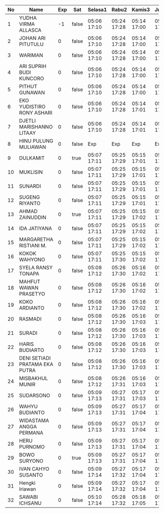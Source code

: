 | No | Name | Exp | Sat | Selasa1 | Rabu2 | Kamis3 | Jumat4 | Sabtu5 | Senin7 | Selasa8 | Rabu9 | Kamis10 | Jumat11 | Sabtu12 | Senin14 | Selasa15 | Rabu16 | Kamis17 | Jumat18 | Sabtu19 | Senin21 | Selasa22 | Rabu23 | Kamis24 | Jumat25 | Sabtu26 | Senin28 | Selasa29 | Rabu30 | Kamis31 |
|-----|-----|-----|-----|-----|-----|-----|-----|-----|-----|-----|-----|-----|-----|-----|-----|-----|-----|-----|-----|-----|-----|-----|-----|-----|-----|-----|-----|-----|-----|-----|
| 1 | YUDHA VIRMA ALLASCA | -1 | false | 05:06 17:10 | 05:24 17:28 | 05:14 17:00 | 05:17 17:08 | -- | 05:06 17:05 | 05:04 17:24 | 06:03 17:29 | 05:19 17:27 | 05:23 17:04 | -- | 05:09 17:20 | 05:16 17:13 | 05:02 17:04 | 05:17 17:22 | 05:03 17:06 | -- | 05:03 17:27 | 05:20 17:28 | 05:21 17:09 | 05:11 17:20 | 05:20 17:10 | -- | 05:08 17:07 | 05:14 17:06 | 05:14 17:21 | 05:29 17:20 |
| 2 | JOHAN ARI PITUTULU | 0 | false | 05:06 17:10 | 05:24 17:28 | 05:14 17:00 | 05:17 17:08 | -- | 05:06 17:05 | 05:04 17:24 | 06:03 17:29 | 05:19 17:27 | 05:23 17:04 | -- | 05:09 17:20 | 05:16 17:13 | 05:02 17:04 | 05:17 17:22 | 05:03 17:06 | -- | 05:03 17:27 | 05:20 17:28 | 05:21 17:09 | 05:11 17:20 | 05:20 17:10 | -- | 05:08 17:07 | 05:14 17:06 | 05:14 17:21 | 05:29 17:20 |
| 3 | WARIMAN | 0 | false | 05:06 17:10 | 05:24 17:28 | 05:14 17:00 | 05:17 17:08 | -- | 05:06 17:05 | 05:04 17:24 | 06:03 17:29 | 05:19 17:27 | 05:23 17:04 | -- | 05:09 17:20 | 05:16 17:13 | 05:02 17:04 | 05:17 17:22 | 05:03 17:06 | -- | 05:03 17:27 | 05:20 17:28 | 05:21 17:09 | 05:11 17:20 | 05:20 17:10 | -- | 05:08 17:07 | 05:14 17:06 | 05:14 17:21 | 05:29 17:20 |
| 4 | ARI SUPRIH BUDI KUNCORO | 0 | false | 05:06 17:10 | 05:24 17:28 | 05:14 17:00 | 05:17 17:08 | -- | 05:06 17:05 | 05:04 17:24 | 06:03 17:29 | 05:19 17:27 | 05:23 17:04 | -- | 05:09 17:20 | 05:16 17:13 | 05:02 17:04 | 05:17 17:22 | 05:03 17:06 | -- | 05:03 17:27 | 05:20 17:28 | 05:21 17:09 | 05:11 17:20 | 05:20 17:10 | -- | 05:08 17:07 | 05:14 17:06 | 05:14 17:21 | 05:29 17:20 |
| 5 | PITHUT GUNAWAN | 0 | false | 05:06 17:10 | 05:24 17:28 | 05:14 17:00 | 05:17 17:08 | -- | 05:06 17:05 | 05:04 17:24 | 06:03 17:29 | 05:19 17:28 | 05:23 17:04 | -- | 05:09 17:20 | 05:16 17:13 | 05:02 17:04 | 05:17 17:22 | 05:03 17:06 | -- | 05:03 17:27 | 05:20 17:28 | 05:21 17:09 | 05:11 17:20 | 05:20 17:10 | -- | 05:08 17:07 | 05:14 17:06 | 05:14 17:21 | 05:29 17:20 |
| 6 | EKO YUDISTIRO RONY ASHARI | 0 | false | 05:06 17:10 | 05:24 17:28 | 05:14 17:01 | 05:17 17:08 | -- | 05:06 17:06 | 05:04 17:25 | 06:03 17:29 | 05:19 17:28 | 05:23 17:04 | -- | 05:09 17:20 | 05:16 17:13 | 05:02 17:04 | 05:17 17:22 | 05:03 17:06 | -- | 05:03 17:27 | 05:20 17:28 | 05:21 17:09 | 05:11 17:20 | 05:20 17:10 | -- | 05:08 17:07 | 05:14 17:06 | 05:14 17:21 | 05:29 17:20 |
| 7 | DJETLI MARISHANNO LITAAY | 0 | false | 05:06 17:10 | 05:24 17:28 | 05:14 17:01 | 05:17 17:09 | -- | 05:06 17:06 | 05:04 17:25 | 06:03 17:30 | 05:19 17:28 | 05:23 17:04 | -- | 05:09 17:21 | 05:16 17:13 | 05:02 17:04 | 05:17 17:22 | 05:03 17:06 | -- | 05:03 17:28 | 05:20 17:28 | 05:21 17:09 | 05:11 17:20 | 05:20 17:11 | -- | 05:08 17:08 | 05:14 17:06 | 05:14 17:21 | 05:29 17:20 |
| 8 | HINU PULUNG MULIAWAN | 0 | false | Exp | Exp | Exp | Exp | Exp | Exp | Exp | Exp | Exp | Exp | Exp | Exp | Exp | Exp | Exp | Exp | Exp | Exp | Exp | Exp | Exp | Exp | Exp | Exp | Exp | Exp | Exp |
| 9 | DULKAMIT | 0 | true | 05:07 17:11 | 05:25 17:29 | 05:15 17:01 | 05:18 17:09 | 05:09 17:01 | 05:07 17:06 | 05:05 17:25 | 06:04 17:30 | 05:20 17:28 | 05:24 17:05 | 05:00 17:14 | 05:10 17:21 | 05:17 17:14 | 05:03 17:05 | 05:18 17:23 | 05:04 17:07 | 05:09 17:25 | 05:04 17:28 | 05:21 17:29 | 05:22 17:10 | 05:12 17:21 | 05:21 17:11 | 05:05 17:19 | 05:09 17:08 | 05:15 17:07 | 05:15 17:22 | 05:30 17:21 |
| 10 | MUKLISIN | 0 | false | 05:07 17:11 | 05:25 17:29 | 05:15 17:01 | 05:18 17:09 | -- | 05:07 17:06 | 05:05 17:25 | 06:04 17:30 | 05:20 17:28 | 05:24 17:05 | -- | 05:10 17:21 | 05:17 17:14 | 05:03 17:05 | 05:18 17:23 | 05:04 17:07 | -- | 05:04 17:28 | 05:21 17:29 | 05:22 17:10 | 05:12 17:21 | 05:21 17:11 | -- | 05:09 17:08 | 05:15 17:07 | 05:15 17:22 | 05:30 17:21 |
| 11 | SUNARDI | 0 | false | 05:07 17:11 | 05:25 17:29 | 05:15 17:01 | 05:18 17:09 | -- | 05:07 17:07 | 05:05 17:25 | 06:04 17:30 | 05:20 17:28 | 05:24 17:05 | -- | 05:10 17:21 | 05:17 17:14 | 05:03 17:05 | 05:18 17:23 | 05:04 17:07 | -- | 05:04 17:28 | 05:21 17:29 | 05:22 17:10 | 05:12 17:21 | 05:21 17:11 | -- | 05:09 17:08 | 05:15 17:07 | 05:15 17:22 | 05:30 17:21 |
| 12 | SUGENG RIYANTO | 0 | false | 05:07 17:11 | 05:25 17:29 | 05:15 17:01 | 05:18 17:09 | -- | 05:07 17:07 | 05:05 17:25 | 06:04 17:30 | 05:20 17:29 | 05:24 17:05 | -- | 05:10 17:21 | 05:17 17:14 | 05:03 17:05 | 05:18 17:23 | 05:04 17:07 | -- | 05:04 17:28 | 05:21 17:29 | 05:22 17:10 | 05:12 17:21 | 05:21 17:11 | -- | 05:09 17:08 | 05:15 17:07 | 05:15 17:22 | 05:30 17:21 |
| 13 | AHMAD ZAINUDDIN | 0 | true | 05:07 17:11 | 05:25 17:29 | 05:15 17:02 | 05:18 17:10 | 05:09 17:01 | 05:07 17:07 | 05:05 17:26 | 06:04 17:30 | 05:20 17:29 | 05:24 17:05 | 05:00 17:14 | 05:10 17:21 | 05:17 17:14 | 05:03 17:05 | 05:18 17:23 | 05:04 17:07 | 05:09 17:25 | 05:04 17:28 | 05:21 17:29 | 05:22 17:10 | 05:12 17:21 | 05:21 17:11 | 05:05 17:19 | 05:09 17:08 | 05:15 17:07 | 05:15 17:22 | 07:30 17:21 |
| 14 | IDA JATIYANA | 0 | false | 05:07 17:11 | 05:25 17:29 | 05:15 17:02 | 05:18 17:10 | -- | 05:07 17:07 | 05:05 17:26 | 06:04 17:31 | 05:20 17:29 | 05:24 17:05 | -- | 05:10 17:21 | 05:17 17:14 | 05:03 17:05 | 05:18 17:23 | 05:04 17:07 | -- | 05:04 17:28 | 05:21 17:29 | 05:22 17:10 | 05:12 17:21 | 05:21 17:11 | -- | 05:09 17:08 | 05:15 17:07 | 05:15 17:22 | 07:30 17:21 |
| 15 | MARGARETHA RISTIANI M. | 0 | false | 05:07 17:11 | 05:25 17:29 | 05:15 17:02 | 05:18 17:10 | -- | 05:07 17:07 | 05:05 17:26 | 06:04 17:31 | 05:20 17:29 | 05:24 17:05 | -- | 05:10 17:21 | 05:17 17:14 | 05:03 17:05 | 05:18 17:23 | 05:04 17:07 | -- | 05:04 17:29 | 05:21 17:29 | 05:22 17:10 | 05:12 17:21 | 05:22 17:12 | -- | 05:09 17:09 | 05:15 17:08 | 05:15 17:22 | 07:30 17:21 |
| 16 | KOKOK WAHYONO | 0 | false | 05:07 17:11 | 05:25 17:30 | 05:15 17:02 | 05:18 17:10 | -- | 05:08 17:07 | 05:05 17:26 | 06:04 17:31 | 05:20 17:30 | 05:25 17:06 | -- | 05:11 17:22 | 05:18 17:15 | 05:04 17:06 | 05:19 17:24 | 05:05 17:08 | -- | 05:05 17:29 | 05:22 17:30 | 05:23 17:11 | 05:13 17:22 | 05:22 17:12 | -- | 05:10 17:09 | 05:16 17:08 | 05:16 17:23 | 07:31 17:22 |
| 17 | SYELA RANSY TONAPA | 0 | false | 05:08 17:12 | 05:26 17:30 | 05:16 17:02 | 05:19 17:11 | -- | 05:08 17:08 | 05:06 17:27 | 06:05 17:31 | 05:21 17:30 | 05:25 17:06 | -- | 05:11 17:22 | 05:18 17:15 | 05:04 17:06 | 05:19 17:24 | 05:05 17:08 | -- | 05:05 17:29 | 05:22 17:30 | 05:23 17:11 | 05:13 17:22 | 05:22 17:12 | -- | 05:10 17:09 | 05:16 17:08 | 05:16 17:23 | 06:59 17:22 |
| 18 | MAHFUT WAWAN PRASETYO | 0 | false | 05:08 17:12 | 05:26 17:30 | 05:16 17:02 | 05:19 17:11 | -- | 05:08 17:08 | 05:06 17:27 | 06:05 17:31 | 05:21 17:30 | 05:25 17:06 | -- | 05:11 17:22 | 05:18 17:15 | 05:04 17:06 | 05:19 17:24 | 05:05 17:08 | -- | 05:05 17:29 | 05:22 17:30 | 05:23 17:11 | 05:13 17:22 | 05:22 17:12 | -- | 05:10 17:09 | 05:16 17:08 | 05:16 17:23 | 07:31 17:22 |
| 19 | KOKO ARDIANTO | 0 | false | 05:08 17:12 | 05:26 17:30 | 05:16 17:02 | 05:19 17:11 | -- | 05:08 17:08 | 05:06 17:27 | 06:05 17:31 | 05:21 17:30 | 05:25 17:06 | -- | 05:11 17:22 | 05:18 17:15 | 05:04 17:06 | 05:19 17:24 | 05:05 17:08 | -- | 05:05 17:29 | 05:22 17:30 | 05:23 17:11 | 05:13 17:22 | 05:22 17:12 | -- | 05:10 17:09 | 05:16 17:08 | 05:16 17:23 | 07:31 17:22 |
| 20 | RASMADI | 0 | false | 05:08 17:12 | 05:26 17:30 | 05:16 17:03 | 05:19 17:11 | -- | 05:08 17:08 | 05:06 17:27 | 06:05 17:31 | 05:21 17:30 | 05:25 17:06 | -- | 05:11 17:22 | 05:18 17:15 | 05:04 17:06 | 05:19 17:24 | 05:05 17:08 | -- | 05:05 17:29 | 05:22 17:30 | 05:23 17:11 | 05:13 17:22 | 05:22 17:12 | -- | 05:10 17:09 | 05:16 17:08 | 05:16 17:23 | 07:31 17:22 |
| 21 | SURADI | 0 | false | 05:08 17:12 | 05:26 17:30 | 05:16 17:03 | 05:19 17:11 | -- | 05:08 17:08 | 05:06 17:27 | 06:05 17:32 | 05:21 17:31 | 05:25 17:07 | -- | 05:11 17:22 | 05:18 17:15 | 05:04 17:06 | 05:19 17:24 | 05:05 17:08 | -- | 05:05 17:29 | 05:22 17:30 | 05:23 17:11 | 05:13 17:22 | 05:22 17:12 | -- | 05:10 17:09 | 05:16 17:08 | 05:16 17:23 | 07:31 17:22 |
| 22 | HARIS BUDIARTO | 0 | false | 05:08 17:12 | 05:26 17:30 | 05:16 17:03 | 05:19 17:11 | -- | 05:08 17:09 | 05:06 17:28 | 06:05 17:32 | 05:21 17:31 | 05:25 17:07 | -- | 05:11 17:22 | 05:18 17:15 | 05:04 17:06 | 05:19 17:24 | 05:05 17:08 | -- | 05:05 17:30 | 05:22 17:30 | 05:23 17:11 | 05:13 17:22 | 05:23 17:13 | -- | 05:10 17:10 | 05:16 17:09 | 05:16 17:23 | 07:31 17:22 |
| 23 | DENI SETIADI PRATAMA EKA PUTRA | 0 | false | 05:08 17:12 | 05:26 17:30 | 05:16 17:03 | 05:19 17:11 | -- | 05:08 17:09 | 05:06 17:28 | 06:05 17:32 | 05:21 17:31 | 05:26 17:07 | -- | 05:11 17:23 | 05:18 17:15 | 05:04 17:06 | 05:19 17:25 | 05:05 17:08 | -- | 05:05 17:30 | 05:22 17:30 | 05:23 17:12 | 05:13 17:23 | 05:23 17:13 | -- | 05:11 17:10 | 05:17 17:09 | 05:16 17:24 | 07:32 17:23 |
| 24 | MISBAKHUL MUNIR | 0 | false | 05:08 17:12 | 05:26 17:31 | 05:16 17:03 | 05:19 17:12 | -- | 05:09 17:09 | 05:07 17:28 | 06:06 17:32 | 05:21 17:31 | 05:26 17:07 | -- | 05:12 17:23 | 05:19 17:16 | 05:05 17:07 | 05:20 17:25 | 05:06 17:09 | -- | 05:06 17:30 | 05:23 17:31 | 05:24 17:12 | 05:14 17:23 | 05:23 17:13 | -- | 05:11 17:10 | 05:17 17:09 | 05:17 17:24 | 07:32 17:23 |
| 25 | SUDARSONO | 0 | false | 05:09 17:13 | 05:27 17:31 | 05:17 17:03 | 05:20 17:12 | -- | 05:09 17:09 | 05:07 17:28 | 06:06 17:32 | 05:22 17:31 | 05:26 17:07 | -- | 05:12 17:23 | 05:19 17:16 | 05:05 17:07 | 05:20 17:25 | 05:06 17:09 | -- | 05:06 17:30 | 05:23 17:31 | 05:24 17:12 | 05:14 17:23 | 05:23 17:13 | -- | 05:11 17:10 | 05:17 17:09 | 05:17 17:24 | 07:32 17:23 |
| 26 | WAHYU BUDIANTO | 0 | false | 05:09 17:13 | 05:27 17:31 | 05:17 17:04 | 05:20 17:12 | -- | 05:09 17:09 | 05:07 17:28 | 06:06 17:32 | 05:22 17:32 | 05:26 17:07 | -- | 05:12 17:23 | 05:19 17:16 | 05:05 17:07 | 05:20 17:25 | 05:06 17:09 | -- | 05:06 17:30 | 05:23 17:31 | 05:24 17:12 | 05:14 17:23 | 05:23 17:13 | -- | 05:11 17:10 | 05:17 17:09 | 05:17 17:24 | 07:32 17:23 |
| 27 | WIDASTAMA ANGGA PERMANA | 0 | false | 05:09 17:13 | 05:27 17:31 | 05:17 17:04 | 05:20 17:12 | -- | 05:09 17:10 | 05:07 17:28 | 06:06 17:33 | 05:22 17:32 | 05:26 17:08 | -- | 05:12 17:23 | 05:19 17:16 | 05:05 17:07 | 05:20 17:25 | 05:06 17:09 | -- | 05:06 17:30 | 05:23 17:31 | 05:24 17:12 | 05:14 17:23 | 05:23 17:13 | -- | 05:11 17:10 | 05:17 17:09 | 05:17 17:24 | 07:32 17:23 |
| 28 | HERU PURNOMO | 0 | false | 05:09 17:13 | 05:27 17:31 | 05:17 17:04 | 05:20 17:12 | -- | 05:09 17:10 | 05:07 17:29 | 06:06 17:33 | 05:22 17:32 | 05:26 17:08 | -- | 05:12 17:23 | 05:19 17:16 | 05:05 17:07 | 05:20 17:25 | 05:06 17:09 | -- | 05:06 17:30 | 05:23 17:31 | 05:24 17:12 | 05:14 17:23 | 05:23 17:13 | -- | 05:11 17:10 | 05:17 17:09 | 05:17 17:24 | 07:32 17:23 |
| 29 | BOWO SURYONO | 0 | true | 05:09 17:13 | 05:27 17:31 | 05:17 17:04 | 05:20 17:12 | 05:09 17:01 | 05:09 17:10 | 05:07 17:29 | 06:06 17:33 | 05:22 17:32 | 05:27 17:08 | 05:00 17:14 | 05:12 17:23 | 05:19 17:16 | 05:05 17:07 | 05:20 17:25 | 05:06 17:09 | 05:09 17:25 | 05:06 17:31 | 05:23 17:31 | 05:24 17:12 | 05:14 17:23 | 05:24 17:14 | 05:05 17:19 | 05:11 17:11 | 05:17 17:10 | 05:17 17:25 | 07:32 17:23 |
| 30 | IVAN CAHYO SUSANTO | 0 | false | 05:09 17:14 | 05:27 17:32 | 05:17 17:04 | 05:20 17:13 | -- | 05:09 17:10 | 05:07 17:29 | 06:06 17:33 | 05:22 17:32 | 05:27 17:08 | -- | 05:12 17:23 | 05:19 17:16 | 05:05 17:07 | 05:20 17:26 | 05:06 17:09 | -- | 05:06 17:31 | 05:23 17:31 | 05:24 17:13 | 05:14 17:23 | 05:24 17:14 | -- | 05:11 17:11 | 05:17 17:10 | 05:17 17:25 | 07:33 17:24 |
| 31 | Hengki Iriawan | 0 | false | 05:09 17:14 | 05:27 17:32 | 05:17 17:04 | 05:20 17:13 | -- | 05:09 17:11 | 05:07 17:29 | 06:06 17:33 | 05:22 17:32 | 05:27 17:08 | -- | 05:13 17:24 | 05:20 17:17 | 05:06 17:08 | 05:21 17:26 | 05:07 17:10 | -- | 05:07 17:31 | 05:24 17:32 | 05:25 17:13 | 05:15 17:24 | 05:24 17:14 | -- | 05:12 17:11 | 05:18 17:10 | 05:18 17:25 | 07:33 17:24 |
| 32 | SAWABI ICHSANU | 0 | false | 05:10 17:14 | 05:28 17:32 | 05:18 17:05 | 05:21 17:13 | -- | 05:10 17:11 | 05:08 17:29 | 06:07 17:34 | 05:23 17:33 | 05:27 17:09 | -- | 05:13 17:24 | 05:20 17:17 | 05:06 17:08 | 05:21 17:26 | 05:07 17:10 | -- | 05:07 17:31 | 05:24 17:32 | 05:25 17:13 | 05:15 17:24 | 05:24 17:14 | -- | 05:12 17:11 | 05:18 17:10 | 05:18 17:25 | 07:33 17:24 |
